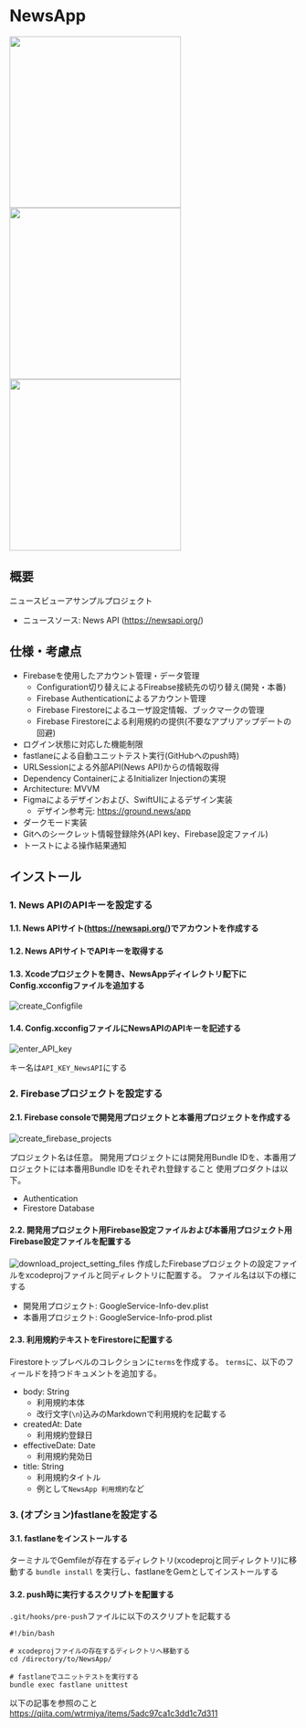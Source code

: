 # NewsApp


<img width="300" src="https://github.com/user-attachments/assets/b82c4d68-7ebd-4be2-a843-220731aa5601">
<img width="300" src="https://github.com/user-attachments/assets/62410fa8-bf2e-48e6-9602-c9ba593d0228">
<img width="300" src="https://github.com/user-attachments/assets/44927690-f36b-4e15-b923-8b7d3e81bd81">

## 概要
ニュースビューアサンプルプロジェクト
- ニュースソース: News API (https://newsapi.org/)

## 仕様・考慮点

- Firebaseを使用したアカウント管理・データ管理
  - Configuration切り替えによるFireabse接続先の切り替え(開発・本番)
  - Firebase Authenticationによるアカウント管理
  - Firebase Firestoreによるユーザ設定情報、ブックマークの管理
  - Firebase Firestoreによる利用規約の提供(不要なアプリアップデートの回避)
- ログイン状態に対応した機能制限
- fastlaneによる自動ユニットテスト実行(GitHubへのpush時)
- URLSessionによる外部API(News API)からの情報取得
- Dependency ContainerによるInitializer Injectionの実現
- Architecture: MVVM
- Figmaによるデザインおよび、SwiftUIによるデザイン実装
  - デザイン参考元: https://ground.news/app
- ダークモード実装
- Gitへのシークレット情報登録除外(API key、Firebase設定ファイル)
- トーストによる操作結果通知

## インストール
### 1. News APIのAPIキーを設定する
#### 1.1. News APIサイト(https://newsapi.org/)でアカウントを作成する
#### 1.2. News APIサイトでAPIキーを取得する
#### 1.3. Xcodeプロジェクトを開き、NewsAppディイレクトリ配下にConfig.xcconfigファイルを追加する
![create_Configfile](https://github.com/user-attachments/assets/1754af3d-1845-4392-bf28-952f4e8bd687)

#### 1.4. Config.xcconfigファイルにNewsAPIのAPIキーを記述する
![enter_API_key](https://github.com/user-attachments/assets/c049bc5a-b139-4409-afde-7fcb92f2067c)

キー名は`API_KEY_NewsAPI`にする

### 2. Firebaseプロジェクトを設定する
#### 2.1. Firebase consoleで開発用プロジェクトと本番用プロジェクトを作成する
![create_firebase_projects](https://github.com/user-attachments/assets/66d16650-a824-4c1f-813e-035070c8e37a)

プロジェクト名は任意。
開発用プロジェクトには開発用Bundle IDを、本番用プロジェクトには本番用Bundle IDをそれぞれ登録すること
使用プロダクトは以下。
- Authentication
- Firestore Database

#### 2.2. 開発用プロジェクト用Firebase設定ファイルおよび本番用プロジェクト用Firebase設定ファイルを配置する
![download_project_setting_files](https://github.com/user-attachments/assets/332c077d-6a5d-4f3e-9ac2-2bf04c1f1686)
作成したFirebaseプロジェクトの設定ファイルをxcodeprojファイルと同ディレクトリに配置する。
ファイル名は以下の様にする
- 開発用プロジェクト: GoogleService-Info-dev.plist
- 本番用プロジェクト: GoogleService-Info-prod.plist

#### 2.3. 利用規約テキストをFirestoreに配置する
Firestoreトップレベルのコレクションに`terms`を作成する。
`terms`に、以下のフィールドを持つドキュメントを追加する。
- body: String
  - 利用規約本体
  - 改行文字(`\n`)込みのMarkdownで利用規約を記載する
- createdAt: Date
  - 利用規約登録日
- effectiveDate: Date
  - 利用規約発効日
- title: String
  - 利用規約タイトル
  - 例として`NewsApp 利用規約`など

### 3. (オプション)fastlaneを設定する
#### 3.1. fastlaneをインストールする
ターミナルでGemfileが存在するディレクトリ(xcodeprojと同ディレクトリ)に移動する
`bundle install`
を実行し、fastlaneをGemとしてインストールする

#### 3.2. push時に実行するスクリプトを配置する
`.git/hooks/pre-push`ファイルに以下のスクリプトを記載する

```
#!/bin/bash

# xcodeprojファイルの存在するディレクトリへ移動する
cd /directory/to/NewsApp/

# fastlaneでユニットテストを実行する
bundle exec fastlane unittest
```

以下の記事を参照のこと
https://qiita.com/wtrmiya/items/5adc97ca1c3dd1c7d311
